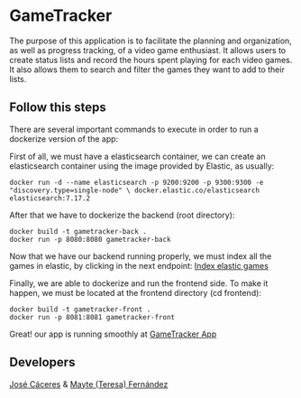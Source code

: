 # GameTracker
The purpose of this application is to facilitate the planning and organization, as well as progress tracking, of a video game enthusiast. It allows users to create status lists and record the hours spent playing for each video games. It also allows them to search and filter the games they want to add to their lists.

## Follow this steps
There are several important commands to execute in order to run a dockerize version of the app:

First of all, we must have a elasticsearch container, we can create an elasticsearch container using the image provided by Elastic, as usually:
```
docker run -d --name elasticsearch -p 9200:9200 -p 9300:9300 -e "discovery.type=single-node" \ docker.elastic.co/elasticsearch elasticsearch:7.17.2
```

After that we have to dockerize the backend (root directory):
```
docker build -t gametracker-back .
docker run -p 8080:8080 gametracker-back
```

Now that we have our backend running properly, we must index all the games in elastic, by clicking in the next endpoint:
[Index elastic games](http://127.0.0.1:8080/elastic/game/listGames)

Finally, we are able to dockerize and run the frontend side. To make it happen, we must be located at the frontend directory (cd frontend):
```
docker build -t gametracker-front .
docker run -p 8081:8081 gametracker-front
```

Great! our app is running smoothly at [GameTracker App](http://localhost:8081)

## Developers
[José Cáceres](https://github.com/joscacgom) & [Mayte (Teresa) Fernández](https://github.com/teresafcoro)
